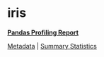 # iris

[**Pandas Profiling Report**](../docs_sources/profile/iris.html)

[Metadata](metadata.yaml) | [Summary Statistics](summary_stats.csv)

